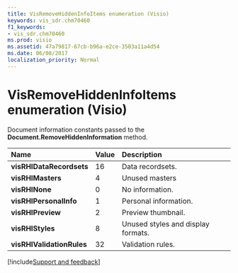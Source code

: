 ```yaml
---
title: VisRemoveHiddenInfoItems enumeration (Visio)
keywords: vis_sdr.chm70460
f1_keywords:
- vis_sdr.chm70460
ms.prod: visio
ms.assetid: 47a79817-67cb-b96a-e2ce-3503a11a4d54
ms.date: 06/08/2017
localization_priority: Normal
---
```



# VisRemoveHiddenInfoItems enumeration (Visio)

Document information constants passed to the  **Document.RemoveHiddenInformation** method.



|Name|Value|Description|
|:-----|:-----|:-----|
| **visRHIDataRecordsets**|16|Data recordsets.|
| **visRHIMasters**|4|Unused masters|
| **visRHINone**|0|No information.|
| **visRHIPersonalInfo**|1|Personal information.|
| **visRHIPreview**|2|Preview thumbnail.|
| **visRHIStyles**|8|Unused styles and display formats.|
| **visRHIValidationRules**|32|Validation rules.|

[!include[Support and feedback](~/includes/feedback-boilerplate.md)]